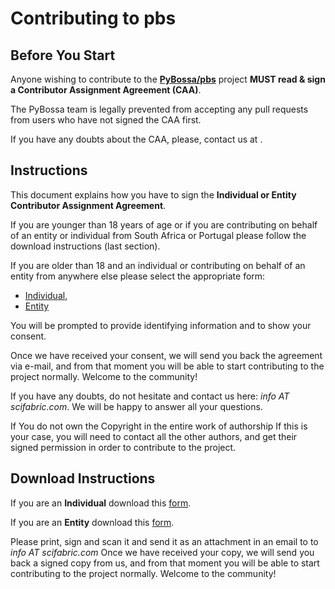 # Contributing to pbs

## Before You Start

Anyone wishing to contribute to the **[PyBossa/pbs](https://github.com/PyBossa/pbs)** project 
**MUST read & sign a Contributor Assignment Agreement (CAA)**. 

The PyBossa team is legally prevented from accepting any pull requests from users who have not signed the CAA first.

If you have any doubts about the CAA, please, contact us at <info AT pybossa DOT com>.

## Instructions

This document explains how you have to sign the **Individual or Entity Contributor Assignment Agreement**. 

If you are younger than 18 years of age or if you are contributing on behalf of an entity or individual from South Africa or Portugal please follow the download instructions (last section). 

If you are older than 18 and an individual or contributing on behalf of an entity from anywhere else please select the appropriate form:

* [Individual](https://docs.google.com/forms/d/1Hm3d1CylEvvuZ9TiQKoy9U8qBUMbQ1t5IiWum4tecJU/viewform), 
* [Entity](https://docs.google.com/forms/d/1IBUu6HAr1hdQlgv9SJ6FluoypjK-_SLAxnuEt5q7nug/viewform)
 
You will be prompted to provide identifying information and to show your consent.

Once we have received your consent, we will send you back the agreement via e-mail, and from that moment you will be able to start contributing to the project normally. Welcome to the community!

If you have any doubts, do not hesitate and contact us here: *info AT scifabric.com*. We will be happy to answer all your questions.

If You do not own the Copyright in the entire work of authorship
If this is your case, you will need to contact all the other authors, and get their signed permission in order to contribute to the project.

## Download Instructions

If you are an **Individual** download this [form](https://dl.dropboxusercontent.com/u/27667029/PyBossaIndividualContributorAssignmentAgreement.pdf).

If you are an **Entity** download this [form](https://dl.dropboxusercontent.com/u/27667029/PyBossaEntityContributorAssignmentAgreement.pdf).

Please print, sign and scan it and send it as an attachment in an email to  to *info AT scifabric.com* Once we have received your copy, we will send you back a signed copy from us, and from that moment you will be able to start contributing to the project normally. Welcome to the community!

